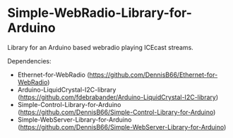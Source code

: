 # Simple-WebRadio-Library-for-Arduino
Library for an Arduino based webradio playing ICEcast streams.

Dependencies:
- Ethernet-for-WebRadio (https://github.com/DennisB66/Ethernet-for-WebRadio)
- Arduino-LiquidCrystal-I2C-library (https://github.com/fdebrabander/Arduino-LiquidCrystal-I2C-library)
- Simple-Control-Library-for-Arduino (https://github.com/DennisB66/Simple-Control-Library-for-Arduino)
- Simple-WebServer-Library-for-Arduino (https://github.com/DennisB66/Simple-WebServer-Library-for-Arduino)

